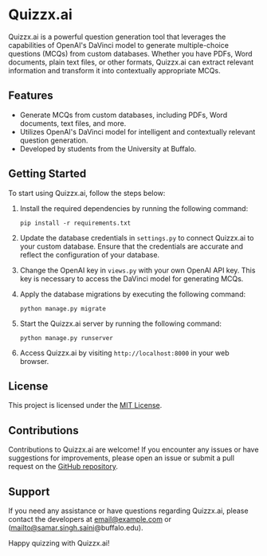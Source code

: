 # Quizzx.ai

Quizzx.ai is a powerful question generation tool that leverages the capabilities of OpenAI's DaVinci model to generate multiple-choice questions (MCQs) from custom databases. Whether you have PDFs, Word documents, plain text files, or other formats, Quizzx.ai can extract relevant information and transform it into contextually appropriate MCQs.

## Features

- Generate MCQs from custom databases, including PDFs, Word documents, text files, and more.
- Utilizes OpenAI's DaVinci model for intelligent and contextually relevant question generation.
- Developed by students from the University at Buffalo.

## Getting Started

To start using Quizzx.ai, follow the steps below:

1. Install the required dependencies by running the following command:

   ```shell
   pip install -r requirements.txt
   ```

2. Update the database credentials in `settings.py` to connect Quizzx.ai to your custom database. Ensure that the credentials are accurate and reflect the configuration of your database.

3. Change the OpenAI key in `views.py` with your own OpenAI API key. This key is necessary to access the DaVinci model for generating MCQs.

4. Apply the database migrations by executing the following command:

   ```shell
   python manage.py migrate
   ```

5. Start the Quizzx.ai server by running the following command:

   ```shell
   python manage.py runserver
   ```

6. Access Quizzx.ai by visiting `http://localhost:8000` in your web browser.

## License

This project is licensed under the [MIT License](LICENSE).

## Contributions

Contributions to Quizzx.ai are welcome! If you encounter any issues or have suggestions for improvements, please open an issue or submit a pull request on the [GitHub repository](https://github.com/your-repository).

## Support

If you need any assistance or have questions regarding Quizzx.ai, please contact the developers at [email@example.com](mailto:namannir@buffalo.edu) or (mailto@samar.singh.saini@buffalo.edu).

Happy quizzing with Quizzx.ai!